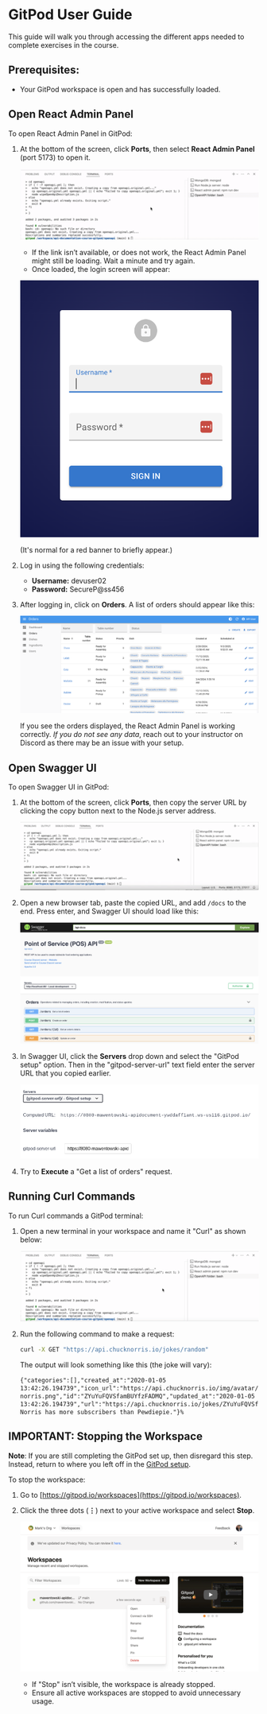 # GitPod User Guide

This guide will walk you through accessing the different apps needed to complete exercises in the course.

## Prerequisites:

- Your GitPod workspace is open and has successfully loaded.

## Open React Admin Panel

<!--

I think you want to load React admin panel and swagger UI automatically. -->

To open React Admin Panel in GitPod:

1. At the bottom of the screen, click **Ports**, then select **React Admin Panel** (port 5173) to open it.

   ![](images/gitpod/react-admin-port-gitpod.gif)

   - If the link isn’t available, or does not work, the React Admin Panel might still be loading. Wait a minute and try again.
   - Once loaded, the login screen will appear:

   ![](images/gitpod/react-admin-login.png)

   (It's normal for a red banner to briefly appear.)

2. Log in using the following credentials:

   - **Username:** devuser02
   - **Password:** SecureP@ss456

3. After logging in, click on **Orders**. A list of orders should appear like this:

   ![](images/gitpod/react-admin-panel-orders.png)

   If you see the orders displayed, the React Admin Panel is working correctly. _If you do not see any data_, reach out to your instructor on Discord as there may be an issue with your setup.

## Open Swagger UI

<!--

I think you want to load React admin panel and swagger UI automatically. -->

To open Swagger UI in GitPod:

1. At the bottom of the screen, click **Ports**, then copy the server URL by clicking the copy button next to the Node.js server address.

   ![](images/gitpod/copy-server-url.gif)

2. Open a new browser tab, paste the copied URL, and add `/docs` to the end. Press enter, and Swagger UI should load like this:

   ![](images/gitpod/swagger-ui-gitpod.png)

<!-- Is tghere a way to automate the generation of that server url in swagger ui?
 -->

3. In Swagger UI, click the **Servers** drop down and select the "GitPod setup" option. Then in the "gitpod-server-url" text field enter the server URL that you copied earlier.

   ![](./images/gitpod/gitpod-server-url.png)

<!-- Need screenshot for doing this -->
<!-- They need to look in the responses section to see if it worked. -->

4. Try to **Execute** a "Get a list of orders" request.

## Running Curl Commands

To run Curl commands a GitPod terminal:

<!-- Create a new terminal by defaul that opens Curl instead of the creating one. -->

1. Open a new terminal in your workspace and name it "Curl" as shown below:

   ![](images/gitpod/open-curl-terminal.gif)

2. Run the following command to make a request:

   ```bash
   curl -X GET "https://api.chucknorris.io/jokes/random"
   ```

   The output will look something like this (the joke will vary):

   ```shell
   {"categories":[],"created_at":"2020-01-05 13:42:26.194739","icon_url":"https://api.chucknorris.io/img/avatar/chuck-norris.png","id":"ZYuYuFQVSfamBUYfzFADMQ","updated_at":"2020-01-05 13:42:26.194739","url":"https://api.chucknorris.io/jokes/ZYuYuFQVSfamBUYfzFADMQ","value":"Chuck Norris has more subscribers than Pewdiepie."}%
   ```

## IMPORTANT: Stopping the Workspace

**Note**: If you are still completing the GitPod set up, then disregard this step. Instead, return to where you left off in the [GitPod setup](./gitpod-setup.md).

To stop the workspace:

1. Go to [https://gitpod.io/workspaces](https://gitpod.io/workspaces).
2. Click the three dots (**⋮**) next to your active workspace and select **Stop**.

   ![](images/gitpod/stop-workspace.png)

   - If "Stop" isn’t visible, the workspace is already stopped.
   - Ensure all active workspaces are stopped to avoid unnecessary usage.
